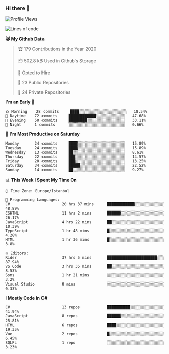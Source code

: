 ### Hi there 👋

<!--START_SECTION:waka-->
![Profile Views](http://img.shields.io/badge/Profile%20Views-0-blue)

![Lines of code](https://img.shields.io/badge/From%20Hello%20World%20I%27ve%20Written-9.4%20million%20lines%20of%20code-blue)

**🐱 My Github Data** 

> 🏆 179 Contributions in the Year 2020
 > 
> 📦 502.8 kB Used in Github's Storage 
 > 
> 💼 Opted to Hire
 > 
> 📜 23 Public Repositories
 > 
> 🔑 24 Private Repositories 

**I'm an Early 🐤** 

```text
🌞 Morning    28 commits     ████░░░░░░░░░░░░░░░░░░░░░   18.54% 
🌆 Daytime    72 commits     ████████████░░░░░░░░░░░░░   47.68% 
🌃 Evening    50 commits     ████████░░░░░░░░░░░░░░░░░   33.11% 
🌙 Night      1 commits      ░░░░░░░░░░░░░░░░░░░░░░░░░   0.66%

```
📅 **I'm Most Productive on Saturday** 

```text
Monday       24 commits     ████░░░░░░░░░░░░░░░░░░░░░   15.89% 
Tuesday      24 commits     ████░░░░░░░░░░░░░░░░░░░░░   15.89% 
Wednesday    13 commits     ██░░░░░░░░░░░░░░░░░░░░░░░   8.61% 
Thursday     22 commits     ███░░░░░░░░░░░░░░░░░░░░░░   14.57% 
Friday       20 commits     ███░░░░░░░░░░░░░░░░░░░░░░   13.25% 
Saturday     34 commits     █████░░░░░░░░░░░░░░░░░░░░   22.52% 
Sunday       14 commits     ██░░░░░░░░░░░░░░░░░░░░░░░   9.27%

```


📊 **This Week I Spent My Time On** 

```text
⌚︎ Time Zone: Europe/Istanbul

💬 Programming Languages: 
C#                       20 hrs 37 mins      ████████████░░░░░░░░░░░░░   48.89% 
CSHTML                   11 hrs 2 mins       ██████░░░░░░░░░░░░░░░░░░░   26.17% 
JavaScript               4 hrs 22 mins       ██░░░░░░░░░░░░░░░░░░░░░░░   10.39% 
TypeScript               1 hr 48 mins        █░░░░░░░░░░░░░░░░░░░░░░░░   4.28% 
HTML                     1 hr 36 mins        █░░░░░░░░░░░░░░░░░░░░░░░░   3.8%

🔥 Editors: 
Rider                    37 hrs 5 mins       ██████████████████████░░░   87.94% 
VS Code                  3 hrs 35 mins       ██░░░░░░░░░░░░░░░░░░░░░░░   8.53% 
Ssms                     1 hr 21 mins        ░░░░░░░░░░░░░░░░░░░░░░░░░   3.2% 
Visual Studio            8 mins              ░░░░░░░░░░░░░░░░░░░░░░░░░   0.33%

```

**I Mostly Code in C#** 

```text
C#                       13 repos            ██████████░░░░░░░░░░░░░░░   41.94% 
JavaScript               8 repos             ██████░░░░░░░░░░░░░░░░░░░   25.81% 
HTML                     6 repos             ████░░░░░░░░░░░░░░░░░░░░░   19.35% 
Vue                      2 repos             █░░░░░░░░░░░░░░░░░░░░░░░░   6.45% 
SQLPL                    1 repo              ░░░░░░░░░░░░░░░░░░░░░░░░░   3.23%

```



<!--END_SECTION:waka-->

<!--
**ebubekirdinc/ebubekirdinc** is a ✨ _special_ ✨ repository because its `README.md` (this file) appears on your GitHub profile.

Here are some ideas to get you started:

- 🔭 I’m currently working on ...
- 🌱 I’m currently learning ...
- 👯 I’m looking to collaborate on ...
- 🤔 I’m looking for help with ...
- 💬 Ask me about ...
- 📫 How to reach me: ...
- 😄 Pronouns: ...
- ⚡ Fun fact: ...
-->
